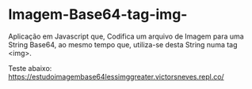# Imagem-Base64-tag-img-
Aplicação em Javascript que, Codifica um arquivo de Imagem para uma String Base64, ao mesmo tempo que, utiliza-se desta String numa tag &lt;img>.

Teste abaixo:
https://estudoimagembase64lessimggreater.victorsneves.repl.co/
